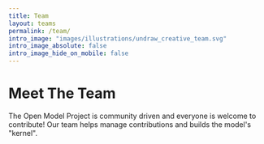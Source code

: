 ```yaml
---
title: Team
layout: teams
permalink: /team/
intro_image: "images/illustrations/undraw_creative_team.svg"
intro_image_absolute: false
intro_image_hide_on_mobile: false
---
```


# Meet The Team

The Open Model Project is community driven and everyone is welcome to contribute! Our team helps manage contributions and builds the model's "kernel".
